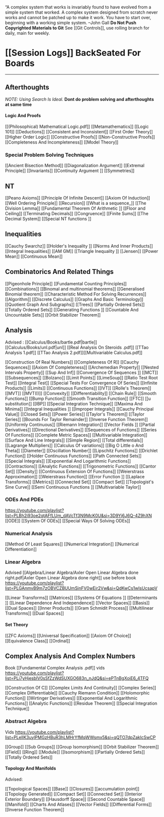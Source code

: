   
“A complex system that works is invariably found to have evolved from a simple system that worked. A complex system designed from scratch never works and cannot be patched up to make it work. You have to start over, beginning with a working simple system. –John Gall
**Do Not Push Copyrighted Materials to Git** See [[Git Controls]], use rolling branch for daily, main for weekly.
# [[Session Logs]] **BackSeated For Boards**
---------------------------------------
## Afterthoughts
*NOTE: Using Search Is Ideal.*
**Dont do problem solving and afterthoughts at same time**
#### Logic And Proofs
[[(Philosophical) Mathematical Logic.pdf]]
[[Metamathematics]]
[[Logic 101]]
[[Deductions]]
[[Consistent and Inconsistent]]
[[First Order Theory]]
[[Higher Order Logic]]
[[Constructive Proofs]]
[[Non-Constructive Proofs]]
[[Completeness And Incompleteness]]
[[Model Theory]]

### Special Problem Solving Techniques
[[Ancient Bisection Method]]
[[Diagonalization Argument]]
[[Extremal Principle]]
[[Invariants]]
[[Continuity Argument ]]
[[Symmetries]]
## NT
[[Peano Axioms]]
[[Principle Of Infinite Descent]]
[[Axiom Of Induction]]
[[Well Ordering Principle]]
[[Recursion]]
[[What is a sequence_]]
[[The Division Lemma]]
[[Fundamental Theorem Of Arithmetic ]]
[[Floor and Ceiling]]
[[Terminating Decimals]]
[[Congruence]]
[[Finite Sums]]
[[The Decimal System]]
[[Special NT functions ]]
## Inequalities
[[Cauchy Swarchz]]
[[Holder's Inequality ]]
[[Norms And Inner Products]]
[[Integral Inequalities]]
[[AM GM]]
[[Triangle Inequality ]]
[[Jensen]]
[[Power Mean]]
[[Continuous Mean]]
## Combinatorics And Related Things
[[Pigeonhole Principle]]
[[Fundamental Counting Principles]]
[[Combinations]]
[[Binomal and multinomial theorems]]
[[Generalised Binomial theorem]]
[[Characteristic Method For Solving Recurrences]]
[[Algorithm]]
[[Discrete Calculus]]
[[Graphs And Basic Terminology]]
[[Quotient Graph And Subgraphs]]
[[Trees]]
[[Partially Ordered Sets]]
[[Totally Ordered Sets]]
[[Generating Functions ]]
[[Countable And Uncountable Sets]]
[[Orbit Stabilizer Theorem]]

## Analysis
Advised : [[Calculus/Books/bartle.pdf|bartle]] [[Calculus/Books/unl.pdf|unl]] [[Real Analysis On Steroids .pdf]] [[TTao Analysis 1.pdf]] [[TTao Analysis 2.pdf]][[Multivariable Calculus.pdf]]

[[Construction Of Real Numbers]]
[[Completeness Of R]]
[[Cauchy Sequences]]
[[Axiom Of Completeness]]
[[Archemedian Property]]
[[Nested Intervals Property]]
[[Sup And Inf]]
[[Convergence Of Sequences ]]
[[MCT]]
[[Subsequences]]
[[Bolzano]]
[[Limit Points]]
[[LimeSoup]]
[[Ratio Test Root Test]]
[[Integral Test]]
[[Special Tests For Convergence Of Series]]
[[Infinite Products]]
[[Limits]]
[[Continuous Functions]]
[[IVT]]
[[Rolle's Theorem]]
[[MVT]]
[[MVT(I)]]
[[Convexity]]
[[Differentiability]]
[[Chain Rule]]
[[Smooth Functions]]
[[Bump Function]]
[[Smooth Transition Function]]
[[FTC]]
[[u substitution]]
[[IBP]]
[[Special Integration Technique]]
[[Maxima And Minima]]
[[Integral Inequalities ]]
[[Improper Integrals]]
[[Cauchy Principal Value]]
[[Closed Sets]]
[[Power Series]]
[[Taylor's Theorem]]
[[Taylor Series]]
[[Bounds For Taylor Remainder]]
[[Inverse Function Theorem]]
[[Uniformly Continuous]]
[[Riemann Integration]]
[[Vector Fields ]]
[[Partial Derivatives]]
[[Directional Derivatives]]
[[Sequences of Functions]]
[[Series Of Functions]]
[[Complete Metric Spaces]]
[[Multivariable Integration]]
[[Surface And Line Integrals]]
[[Simple Region]]
[[Total differentials]]
[[Lagrange Multipliers]]
[[Calculus Of variations]]
[[Big O Little o And Theta]]
[[Diameter]]
[[Oscillation Number]]
[[Lipschitz Functions]]
[[Drichlet Function]]
[[Holder Continuous Functions]]
[[Path Connected Sets]]
[[Special Integrals]]
[[Exponential And Logarithmic Functions]]
[[Contractions]]
[[Analytic Functions]]
[[Trigonometric Functions]]
[[Cantor Set]]
[[Density]]
[[Continuous Extension Of Functions]]
[[Weierstrass Approximation]]
[[Weierstrass Function]]
[[Error Function ]]
[[Laplace Transforms]]
[[Metrics]]
[[Connected Set]]
[[Compact Set]]
[[Topologist's Sine Curve]]
[[Semi Continuous Functions ]]
[[Multivariable Taylor]]

### ODEs And PDEs
https://youtube.com/playlist?list=PLBh2i93oe2qtAFfLUm_dAVcTf3N9McK0U&si=3D9Yj6J6Q-4Z9hXN
[[ODE]]
[[System Of ODEs]]
[[Special Ways Of Solving ODEs]]

### Numerical Analysis 
[[Method Of Least Squares]]
[[Numerical Integration]]
[[Numerical Differentiation]]

### Linear Algebra
Advised [[Algebra/Linear Algebra/Axler Open Linear Algebra done right.pdf|Axler Open Linear Algebra done right]]
use before book https://youtube.com/playlist?list=PLGAnmvB9m7zOBVCZBUUmSinFV0wEir2Vw&si=QdKwCs1wIsUcsapV

[[Linear Transforms]]
[[Matrices]]
[[Systems Of Equations ]]
[[Determinants ]]
[[Linear Dependence And Independence]]
[[Vector Spaces]]
[[Basis]]
[[Dual Spaces]]
[[Inner Products]]
[[Gram Schmidit Process]]
[[Multilinear Transforms]]
[[Dual Spaces]]
#### Set Theory
[[ZFC Axioms]]
[[Universal Specification]]
[[Axiom Of Choice]]
[[Equivalence Class]]
[[Ordinal]]

## Complex Analysis And Complex Numbers
Book [[Fundamental Complex Analysis .pdf]]
vids https://youtube.com/playlist?list=PLi7yHjesblV0sSfZzWdSUXGO683n_nJdQ&si=ePTnBgXoiE6_4TFQ

[[Construction Of C]]
[[Complex Limits And Continuity]]
[[Complex Series]]
[[Complex Differentiable]]
[[Cauchy Riemann Condition]]
[[Holomorphic Function]]
[[Wirtinger Derivatives]]
[[Exponential And Logarithmic Functions]]
[[Analytic Functions]]
[[Residue Theorem]]
[[Special Integration Technique]]

### Abstract Algebra 
Vids https://youtube.com/playlist?list=PLelIK3uylPMGzHBuR3hLMHrYfMqWWsmx5&si=qQTO7dpZaklcSwCP

[[Group]]
[[Sub Groups]]
[[Group Isomorphism]]
[[Orbit Stabilizer Theorem]]
[[Field]]
[[Ring]]
[[Module]]
[[Isomorphism]]
[[Partially Ordered Sets]]
[[Totally Ordered Sets]]
#### Topology And Manifolds
Advised: [](https://www.math.utoronto.ca/ivan/mat327/?resources)

[[Topological Spaces]]
[[Base]]
[[Closures]]
[[accumulation point]]
[[Topology Generated]]
[[Compact Set]]
[[Connected Set]]
[[Interior Exterior Boundary]]
[[Hausdorff Space]]
[[Second Countable Space]]
[[Manifold]]
[[Charts And Atlases]]
[[Vector Fields]]
[[Differential Forms]]
[[Inverse Function Theorem]]


